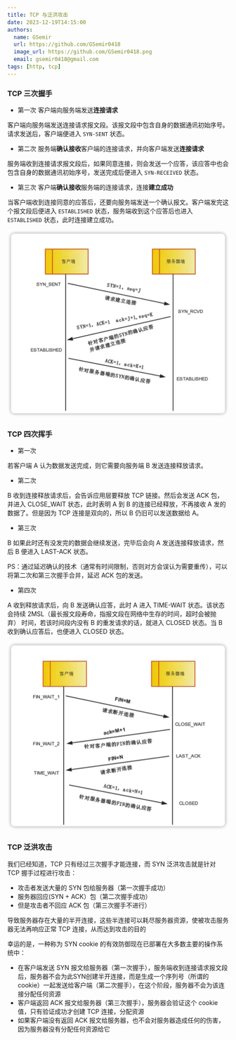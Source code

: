 ```yaml
---
title: TCP 与泛洪攻击
date: 2023-12-19T14:15:00
authors:
  name: GSemir
  url: https://github.com/GSemir0418
  image_url: https://github.com/GSemir0418.png
  email: gsemir0418@gmail.com
tags: [http, tcp]
---
```


### TCP 三次握手

- 第一次 客户端向服务端发送**连接请求**

客户端向服务端发送连接请求报文段。该报文段中包含自身的数据通讯初始序号。请求发送后，客户端便进入 `SYN-SENT` 状态。

- 第二次 服务端**确认接收**客户端的连接请求，并向客户端发送**连接请求**

服务端收到连接请求报文段后，如果同意连接，则会发送一个应答，该应答中也会包含自身的数据通讯初始序号，发送完成后便进入 `SYN-RECEIVED` 状态。

- 第三次 客户端**确认接收**服务端的连接请求，连接**建立成功**

当客户端收到连接同意的应答后，还要向服务端发送一个确认报文。客户端发完这个报文段后便进入 `ESTABLISHED` 状态，服务端收到这个应答后也进入 `ESTABLISHED` 状态，此时连接建立成功。

![image-20231219170511166](./images/19-1.png)

### TCP 四次挥手

- 第一次

若客户端 A 认为数据发送完成，则它需要向服务端 B 发送连接释放请求。

- 第二次

B 收到连接释放请求后，会告诉应用层要释放 TCP 链接。然后会发送 ACK 包，并进入 CLOSE_WAIT 状态，此时表明 A 到 B 的连接已经释放，不再接收 A 发的数据了。但是因为 TCP 连接是双向的，所以 B 仍旧可以发送数据给 A。

- 第三次

B 如果此时还有没发完的数据会继续发送，完毕后会向 A 发送连接释放请求，然后 B 便进入 LAST-ACK 状态。

PS：通过延迟确认的技术（通常有时间限制，否则对方会误认为需要重传），可以将第二次和第三次握手合并，延迟 ACK 包的发送。

- 第四次

A 收到释放请求后，向 B 发送确认应答，此时 A 进入 TIME-WAIT 状态。该状态会持续 2MSL（最长报文段寿命，指报文段在网络中生存的时间，超时会被抛弃） 时间，若该时间段内没有 B 的重发请求的话，就进入 CLOSED 状态。当 B 收到确认应答后，也便进入 CLOSED 状态。

![image-20231219170654861](./images/19-2.png)

### TCP 泛洪攻击

我们已经知道，TCP 只有经过三次握手才能连接，而 SYN 泛洪攻击就是针对 TCP 握手过程进行攻击：

- 攻击者发送大量的 SYN 包给服务器（第一次握手成功）
- 服务器回应(SYN + ACK）包（第二次握手成功）
- 但是攻击者不回应 ACK 包（第三次握手不进行）

导致服务器存在大量的半开连接，这些半连接可以耗尽服务器资源，使被攻击服务器无法再响应正常 TCP 连接，从而达到攻击的目的

幸运的是，一种称为 SYN cookie 的有效防御现在已部署在大多数主要的操作系统中：

- 在客户端发送 SYN 报文给服务器（第一次握手），服务端收到连接请求报文段后，服务器不会为此SYN创建半开连接，而是生成一个序列号（所谓的 cookie）一起发送给客户端（第二次握手），在这个阶段，服务器不会为该连接分配任何资源
- 客户端返回 ACK 报文给服务器（第三次握手），服务器会验证这个 cookie 值，只有验证成功才创建 TCP 连接，分配资源
- 如果客户端没有返回 ACK 报文给服务器，也不会对服务器造成任何的伤害，因为服务器没有分配任何资源给它
